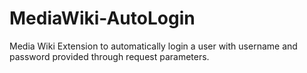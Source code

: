 MediaWiki-AutoLogin
===================

Media Wiki Extension to automatically login a user with username and password provided through request parameters.
